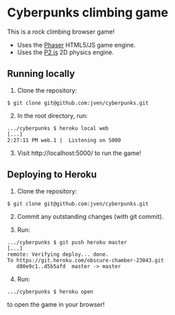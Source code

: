 # Cyberpunks climbing game
This is a rock climbing browser game!

- Uses the [Phaser](https://phaser.io) HTML5/JS game engine.
- Uses the [P2.js](https://schteppe.github.io/p2.js/) 2D physics engine.

## Running locally
1. Clone the repository:

```shell
$ git clone git@github.com:jven/cyberpunks.git
```

2. In the root directory, run:

```shell
.../cyberpunks $ heroku local web
[...]
2:27:11 PM web.1 |  Listening on 5000
```

3. Visit http://localhost:5000/ to run the game!

## Deploying to Heroku
1. Clone the repository:

```shell
$ git clone git@github.com:jven/cyberpunks.git
```

2. Commit any outstanding changes (with git commit).

3. Run:

```shell
.../cyberpunks $ git push heroku master
[...]
remote: Verifying deploy... done.
To https://git.heroku.com/obscure-chamber-23043.git
   d80e9c1..d5b5afd  master -> master
```

4. Run:

```shell
.../cyberpunks $ heroku open
```

to open the game in your browser!

